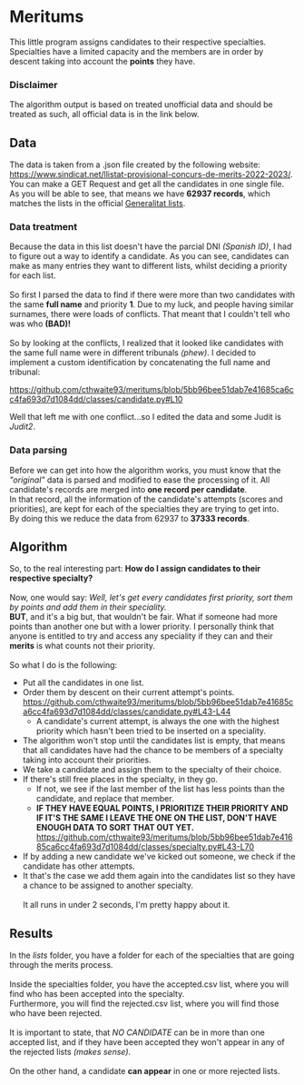 # Meritums

This little program assigns candidates to their respective specialties. Specialties have a limited capacity and the members are in order by descent taking into account the **points** they have.

### Disclaimer
The algorithm output is based on treated unofficial data and should be treated as such, all official data is in the link below.

## Data

The data is taken from a .json file created by the following website: https://www.sindicat.net/llistat-provisional-concurs-de-merits-2022-2023/. You can make a GET Request and get all the candidates in one single file.
\
As you will be able to see, that means we have **62937 records**, which matches the lists in the official [Generalitat lists](https://educacio.gencat.cat/web/.content/home/arees-actuacio/professors/oposicions/ingres-acces-cossos-docents/concurs-merits/valoracio-provisional/llista-provisional-merits-cos-especialitat.pdf).

### Data treatment

Because the data in this list doesn't have the parcial DNI *(Spanish ID)*, I had to figure out a way to identify a candidate. As you can see, candidates can make as many entries they want to different lists, whilst deciding a priority for each list. 
\
\
So first I parsed the data to find if there were more than two candidates with the same **full name** and priority **1**. Due to my luck, and people having similar surnames, there were loads of conflicts. That meant that I couldn't tell who was who **(BAD)!**
\
\
So by looking at the conflicts, I realized that it looked like candidates with the same full name were in different tribunals *(phew)*. I decided to implement a custom identification by concatenating the full name and tribunal:

https://github.com/cthwaite93/meritums/blob/5bb96bee51dab7e41685ca6cc4fa693d7d1084dd/classes/candidate.py#L10

Well that left me with one conflict...so I edited the data and some Judit is *Judit2*.

### Data parsing

Before we can get into how the algorithm works, you must know that the *"original"* data is parsed and modified to ease the processing of it. All candidate's records are merged into **one record per candidate**.
\
In that record, all the information of the candidate's attempts (scores and priorities), are kept for each of the specialties they are trying to get into.
\
By doing this we reduce the data from 62937 to **37333 records**.

## Algorithm

So, to the real interesting part: **How do I assign candidates to their respective specialty?** 
\
\
Now, one would say: *Well, let's get every candidates first priority, sort them by points and add them in their speciality.*
\
**BUT**, and it's a big but, that wouldn't be fair. What if someone had more points than another one but with a lower priority. I personally think that anyone is entitled to try and access any speciality if they can and their **merits** is what counts not their priority.
\
\
So what I do is the following:
* Put all the candidates in one list.
* Order them by descent on their current attempt's points.
https://github.com/cthwaite93/meritums/blob/5bb96bee51dab7e41685ca6cc4fa693d7d1084dd/classes/candidate.py#L43-L44
    - A candidate's current attempt, is always the one with the highest priority which hasn't been tried to be inserted on a speciality.
* The algorithm won't stop until the candidates list is empty, that means that all candidates have had the chance to be members of a specialty taking into account their priorities.
* We take a candidate and assign them to the specialty of their choice.
* If there's still free places in the specialty, in they go. 
    - If not, we see if the last member of the list has less points than the candidate, and replace that member.
    - **IF THEY HAVE EQUAL POINTS, I PRIORITIZE THEIR PRIORITY AND IF IT'S THE SAME I LEAVE THE ONE ON THE LIST, DON'T HAVE ENOUGH DATA TO SORT THAT OUT YET.**
https://github.com/cthwaite93/meritums/blob/5bb96bee51dab7e41685ca6cc4fa693d7d1084dd/classes/specialty.py#L43-L70
* If by adding a new candidate we've kicked out someone, we check if the candidate has other attempts. 
* It that's the case we add them again into the candidates list so they have a chance to be assigned to another specialty.
\
\
It all runs in under 2 seconds, I'm pretty happy about it.

## Results
In the *lists* folder, you have a folder for each of the specialties that are going through the merits process.
\
\
Inside the specialties folder, you have the accepted.csv list, where you will find who has been accepted into the specialty.
\
Furthermore, you will find the rejected.csv list, where you will find those who have been rejected.
\
\
It is important to state, that *NO CANDIDATE* can be in more than one accepted list, and if they have been accepted they won't appear in any of the rejected lists *(makes sense)*.
\
\
On the other hand, a candidate **can appear** in one or more rejected lists.
